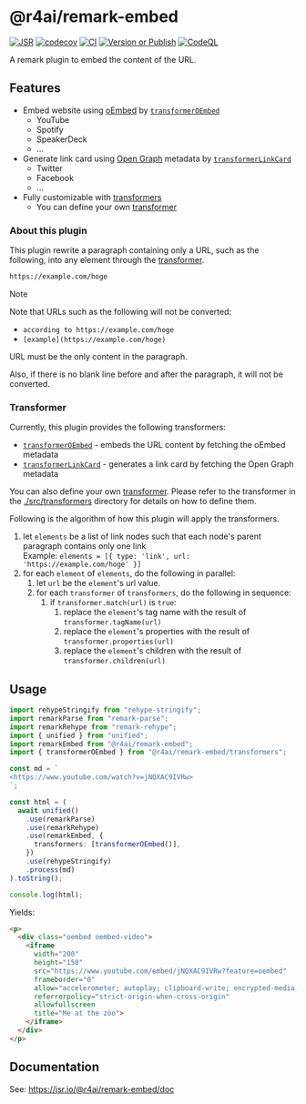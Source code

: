 # @r4ai/remark-embed

[![JSR](https://jsr.io/badges/@r4ai/remark-embed)](https://jsr.io/@r4ai/remark-embed)
[![codecov](https://codecov.io/gh/r4ai/remark-embed/graph/badge.svg?token=B9EZXC0PR8)](https://codecov.io/gh/r4ai/remark-embed)
[![CI](https://github.com/r4ai/remark-embed/actions/workflows/ci.yml/badge.svg)](https://github.com/r4ai/remark-embed/actions/workflows/ci.yml)
[![Version or Publish](https://github.com/r4ai/remark-embed/actions/workflows/changeset-version.yml/badge.svg)](https://github.com/r4ai/remark-embed/actions/workflows/changeset-version.yml)
[![CodeQL](https://github.com/r4ai/remark-embed/actions/workflows/github-code-scanning/codeql/badge.svg)](https://github.com/r4ai/remark-embed/actions/workflows/github-code-scanning/codeql)

A remark plugin to embed the content of the URL.

## Features

- Embed website using [oEmbed](https://en.wikipedia.org/wiki/OEmbed) by [`transformerOEmbed`](https://jsr.io/@r4ai/remark-embed/doc/transformers/~/transformerOEmbed)
  - YouTube
  - Spotify
  - SpeakerDeck
  - ...
- Generate link card using [Open Graph](https://ogp.me/) metadata by [`transformerLinkCard`](https://jsr.io/@r4ai/remark-embed/doc/transformers/~/transformerLinkCard)
  - Twitter
  - Facebook
  - ...
- Fully customizable with [transformers](https://jsr.io/@r4ai/remark-embed/doc/~/RemarkEmbedOptions.transformers)
  - You can define your own [transformer](https://jsr.io/@r4ai/remark-embed/doc/~/Transformer)

### About this plugin

This plugin rewrite a paragraph containing only a URL, such as the following, into any element through the [transformer](https://jsr.io/@r4ai/remark-embed/doc/~/Transformer).

```md
https://example.com/hoge
```

> [!note]
> Note that URLs such as the following will not be converted:
>
> - `according to https://example.com/hoge`
> - `[example](https://example.com/hoge)`
>
> URL must be the only content in the paragraph.
>
> Also, if there is no blank line before and after the paragraph, it will not be converted.

### Transformer

Currently, this plugin provides the following transformers:

- [`transformerOEmbed`](https://jsr.io/@r4ai/remark-embed/doc/transformers/~/transformerOEmbed) - embeds the URL content by fetching the oEmbed metadata
- [`transformerLinkCard`](https://jsr.io/@r4ai/remark-embed/doc/transformers/~/transformerLinkCard) - generates a link card by fetching the Open Graph metadata

You can also define your own [transformer](https://jsr.io/@r4ai/remark-embed/doc/~/Transformer). Please refer to the transformer in the [./src/transformers](./src/transformers) directory for details on how to define them.

Following is the algorithm of how this plugin will apply the transformers.

1. let `elements` be a list of link nodes such that each node's parent paragraph contains only one link\
   Example: `elements = [{ type: 'link', url: 'https://example.com/hoge' }]`
2. for each `element` of `elements`, do the following in parallel:
   1. let `url` be the `element`'s url value.
   2. for each `transformer` of `transformers`, do the following in sequence:
      1. if `transformer.match(url)` is `true`:
         1. replace the `element`'s tag name with the result of `transformer.tagName(url)`
         2. replace the `element`'s properties with the result of `transformer.properties(url)`
         3. replace the `element`'s children with the result of `transformer.children(url)`

## Usage

```ts
import rehypeStringify from "rehype-stringify";
import remarkParse from "remark-parse";
import remarkRehype from "remark-rehype";
import { unified } from "unified";
import remarkEmbed from "@r4ai/remark-embed";
import { transformerOEmbed } from "@r4ai/remark-embed/transformers";

const md = `
<https://www.youtube.com/watch?v=jNQXAC9IVRw>
`;

const html = (
  await unified()
    .use(remarkParse)
    .use(remarkRehype)
    .use(remarkEmbed, {
      transformers: [transformerOEmbed()],
    })
    .use(rehypeStringify)
    .process(md)
).toString();

console.log(html);
```

Yields:

```html
<p>
  <div class="oembed oembed-video">
    <iframe
      width="200"
      height="150"
      src="https://www.youtube.com/embed/jNQXAC9IVRw?feature=oembed"
      frameborder="0"
      allow="accelerometer; autoplay; clipboard-write; encrypted-media; gyroscope; picture-in-picture; web-share"
      referrerpolicy="strict-origin-when-cross-origin"
      allowfullscreen
      title="Me at the zoo">
    </iframe>
  </div>
</p>
```

## Documentation

See: <https://jsr.io/@r4ai/remark-embed/doc>
